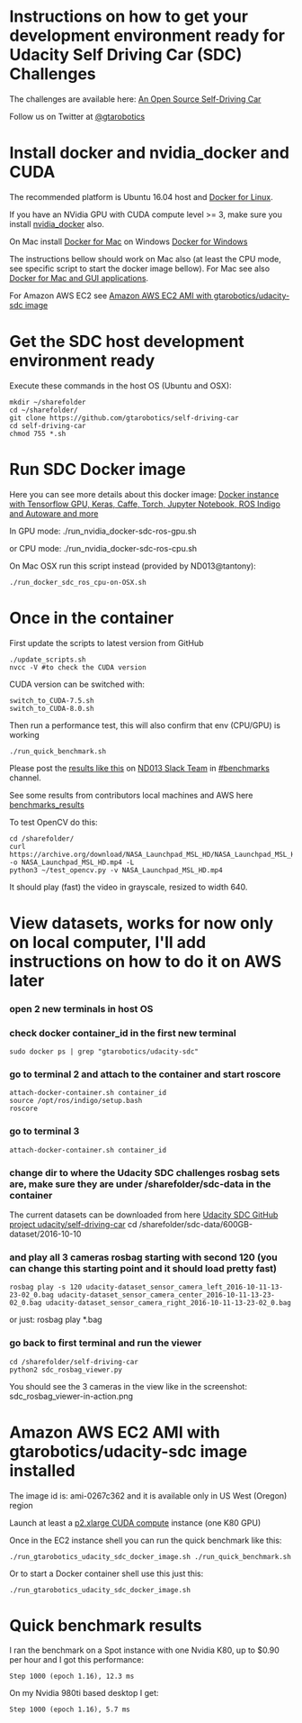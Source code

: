 
# Instructions on how to get your development environment ready for Udacity Self Driving Car (SDC) Challenges

The challenges are available here:
	[An Open Source Self-Driving Car](https://www.udacity.com/self-driving-car)

Follow us on Twitter at [@gtarobotics](https://twitter.com/gtarobotics)

# Install docker and nvidia_docker and CUDA

The recommended platform is Ubuntu 16.04 host and [Docker for Linux](https://docs.docker.com/engine/installation/linux/ubuntulinux/).

If you have an NVidia GPU with CUDA compute level >= 3, make sure you install [nvidia_docker](https://github.com/NVIDIA/nvidia-docker) also.

On Mac install [Docker for Mac](https://docs.docker.com/docker-for-mac/) on Windows [Docker for Windows](https://docs.docker.com/docker-for-windows/)

The instructions bellow should work on Mac also (at least the CPU mode, see specific script to start the docker image bellow).
For Mac see also [Docker for Mac and GUI applications](https://fredrikaverpil.github.io/2016/07/31/docker-for-mac-and-gui-applications/).

For Amazon AWS EC2 see [Amazon AWS EC2 AMI with gtarobotics/udacity-sdc image](#amazon-aws-ec2-ami-with-gtaroboticsudacity-sdc-image-installed) 

# Get the SDC host development environment ready

Execute these commands in the host OS (Ubuntu and OSX):
	
	mkdir ~/sharefolder
	cd ~/sharefolder/
	git clone https://github.com/gtarobotics/self-driving-car
	cd self-driving-car
	chmod 755 *.sh

# Run SDC Docker image

Here you can see more details about this docker image:
	[Docker instance with Tensorflow GPU, Keras, Caffe, Torch, Jupyter Notebook, ROS Indigo and Autoware and more](https://hub.docker.com/r/gtarobotics/udacity-sdc/)

In GPU mode:
	./run_nvidia_docker-sdc-ros-gpu.sh

or CPU mode:
	./run_nvidia_docker-sdc-ros-cpu.sh

On Mac OSX run this script instead (provided by ND013@tantony):

	./run_docker_sdc_ros_cpu-on-OSX.sh

# Once in the container
First update the scripts to latest version from GitHub

	./update_scripts.sh
	nvcc -V #to check the CUDA version

CUDA version can be switched with:

	switch_to_CUDA-7.5.sh
	switch_to_CUDA-8.0.sh

Then run a performance test, this will also confirm that env (CPU/GPU) is working

	./run_quick_benchmark.sh

Please post the [results like this](#quick-benchmark-results) on [ND013 Slack Team](https://nd013.udacity.com/) in [#benchmarks](https://nd013.slack.com/messages/benchmarks) channel.

See some results from contributors local machines and AWS here [benchmarks_results](./benchmarks_results)

To test OpenCV do this:

	cd /sharefolder/
	curl https://archive.org/download/NASA_Launchpad_MSL_HD/NASA_Launchpad_MSL_HD.mp4 -o NASA_Launchpad_MSL_HD.mp4 -L
	python3 ~/test_opencv.py -v NASA_Launchpad_MSL_HD.mp4

It should play (fast) the video in grayscale, resized to width 640.

# View datasets, works for now only on local computer, I'll add instructions on how to do it on AWS later

### open 2 new terminals in host OS

### check docker container_id in the first new terminal	
	sudo docker ps | grep "gtarobotics/udacity-sdc"

### go to terminal 2 and attach to the container and start roscore
	attach-docker-container.sh container_id
	source /opt/ros/indigo/setup.bash
	roscore 
 
### go to terminal 3
	attach-docker-container.sh container_id

### change dir to where the Udacity SDC challenges rosbag sets are, make sure they are under /sharefolder/sdc-data in the container
The current datasets can be downloaded from here [Udacity SDC GitHub project udacity/self-driving-car](https://github.com/udacity/self-driving-car)
	cd /sharefolder/sdc-data/600GB-dataset/2016-10-10

### and play all 3 cameras rosbag starting with second 120 (you can change this starting point and it should load pretty fast)	
	rosbag play -s 120 udacity-dataset_sensor_camera_left_2016-10-11-13-23-02_0.bag udacity-dataset_sensor_camera_center_2016-10-11-13-23-02_0.bag udacity-dataset_sensor_camera_right_2016-10-11-13-23-02_0.bag

or just:
	rosbag play *.bag

### go back to first terminal and run the viewer
	cd /sharefolder/self-driving-car
	python2 sdc_rosbag_viewer.py

You should see the 3 cameras in the view like in the screenshot:
	sdc_rosbag_viewer-in-action.png

# Amazon AWS EC2 AMI with gtarobotics/udacity-sdc image installed
The image id is: ami-0267c362 and it is available only in US West (Oregon) region

Launch at least a [p2.xlarge CUDA compute](https://aws.amazon.com/ec2/instance-types/p2/) instance (one K80 GPU)

Once in the EC2 instance shell you can run the quick benchmark like this:

	./run_gtarobotics_udacity_sdc_docker_image.sh ./run_quick_benchmark.sh

Or to start a Docker container shell use this just this:

	./run_gtarobotics_udacity_sdc_docker_image.sh

# Quick benchmark results
I ran the benchmark on a Spot instance with one Nvidia K80, up to $0.90 per hour and I got this performance:

	Step 1000 (epoch 1.16), 12.3 ms

On my Nvidia 980ti based desktop I get:

	Step 1000 (epoch 1.16), 5.7 ms 
